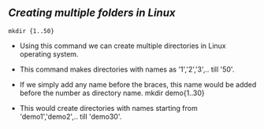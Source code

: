 ## *Creating multiple folders in Linux* #

    mkdir {1..50}
- Using this command we can create multiple directories in Linux operating system.
- This command makes directories with names as '1','2','3',.. till '50'.

- If we simply add any name before the braces, this name would be added before the number as directory name.
    mkdir demo{1..30}
- This would create directories with names starting from 'demo1','demo2',.. till 'demo30'.
